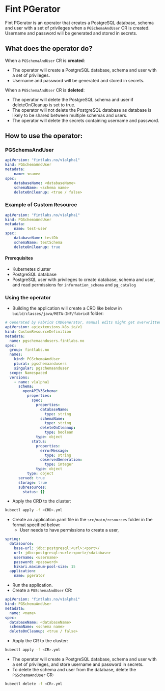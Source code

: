 # Fint PGerator

Fint PGerator is an operator that creates a PostgreSQL database, schema and user with a set of privileges when a `PGSchemaAndUser` CR is created. Username and password will be generated and stored in secrets. 

## What does the operator do?

When a `PGSchemaAndUser` CR is **created**:
 * The operator will create a PostgreSQL database, schema and user with a set of privileges. 
 * Username and password will be generated and stored in secrets.

When a `PGSchemaAndUser` CR is **deleted**:
 * The operator will delete the PostgreSQL schema and user if deleteOnCleanup is set to true.
 * The operator will not delete the PostgreSQL database as database is likely to be shared between multiple schemas and users.
 * The operator will delete the secrets containing username and password.

## How to use the operator:

### PGSchemaAndUser
```yaml
apiVersion: "fintlabs.no/v1alpha1"
kind: PGSchemaAndUser
metadata:
    name: <name>
spec:
    databaseName: <databaseName>
    schemaName: <schema name>
    deleteOnCleanup: <true / false>
```

### Example of Custom Resource

```yaml
apiVersion: "fintlabs.no/v1alpha1"
kind: PGSchemaAndUser
metadata:
    name: test-user
spec:
    databaseName: testDb
    schemaName: testSchema
    deleteOnCleanup: true
```

#### Prerequisites
 * Kubernetes cluster
 * PostgreSQL database
 * PostgreSQL user with privileges to create database, schema and user, and read permissions for `information_schema` and `pg_catalog`

### Using the operator

* Building the application will create a CRD like below in `build/classes/java/META-INF/fabric8` folder:
```yaml
# Generated by Fabric8 CRDGenerator, manual edits might get overwritten!
apiVersion: apiextensions.k8s.io/v1
kind: CustomResourceDefinition
metadata:
  name: pgschemaandusers.fintlabs.no
spec:
  group: fintlabs.no
  names:
    kind: PGSchemaAndUser
    plural: pgschemaandusers
    singular: pgschemaanduser
  scope: Namespaced
  versions:
    - name: v1alpha1
      schema:
        openAPIV3Schema:
          properties:
            spec:
              properties:
                databaseName:
                  type: string
                schemaName:
                  type: string
                deleteOnCleanup:
                  type: boolean
              type: object
            status:
              properties:
                errorMessage:
                  type: string
                observedGeneration:
                  type: integer
              type: object
          type: object
      served: true
      storage: true
      subresources:
        status: {}
```

* Apply the CRD to the cluster:
```bash
kubectl apply -f <CRD>.yml
```
* Create an application.yaml file in the `src/main/resources` folder in the format specified below:
  * User needs to have permissions to create a user, 
```yaml
spring:
  datasource:
    base-url: jdbc:postgresql:<url>:<port>/
    url: jdbc:postgresql:<url>:<port>/<database>
    username: <username>
    password: <password>
    hikari.maximum-pool-size: 15
  application:
    name: pgerator
```
* Run the application.
* Create a `PGSchemaAndUser` CR: 
```yaml
apiVersion: "fintlabs.no/v1alpha1"
kind: PGSchemaAndUser
metadata:
  name: <name>
spec:
  databaseName: <databaseName>
  schemaName: <schema name>
  deleteOnCleanup: <true / false>
```
* Apply the CR to the cluster:
```bash
kubectl apply -f <CR>.yml
```
* The operator will create a PostgreSQL database, schema and user with a set of privileges, and store username and password in secrets.
* To delete the schema and user from the database, delete the `PGSchemaAndUser` CR:
```bash
kubectl delete -f <CR>.yml
```